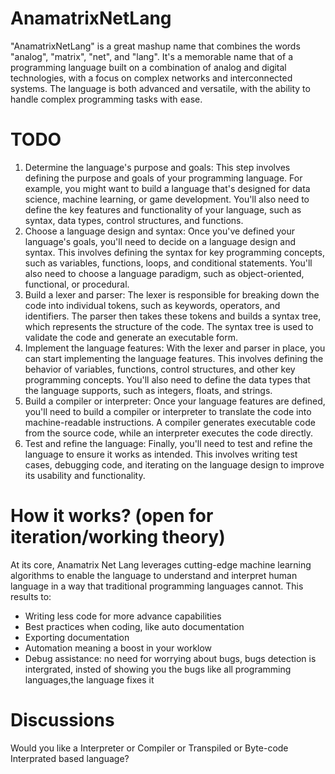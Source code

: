 # AnamatrixNetLang
"AnamatrixNetLang" is a great mashup name that combines the words "analog", "matrix", "net", and "lang". It's a memorable name that of a programming language built on a combination of analog and digital technologies, with a focus on complex networks and interconnected systems. The language is both advanced and versatile, with the ability to handle complex programming tasks with ease. 

# TODO
1. Determine the language's purpose and goals: This step involves defining the purpose and goals of your programming language. For example, you might want to build a language that's designed for data science, machine learning, or game development. You'll also need to define the key features and functionality of your language, such as syntax, data types, control structures, and functions.
2. Choose a language design and syntax: Once you've defined your language's goals, you'll need to decide on a language design and syntax. This involves defining the syntax for key programming concepts, such as variables, functions, loops, and conditional statements. You'll also need to choose a language paradigm, such as object-oriented, functional, or procedural.
3. Build a lexer and parser: The lexer is responsible for breaking down the code into individual tokens, such as keywords, operators, and identifiers. The parser then takes these tokens and builds a syntax tree, which represents the structure of the code. The syntax tree is used to validate the code and generate an executable form.
4. Implement the language features: With the lexer and parser in place, you can start implementing the language features. This involves defining the behavior of variables, functions, control structures, and other key programming concepts. You'll also need to define the data types that the language supports, such as integers, floats, and strings.
5. Build a compiler or interpreter: Once your language features are defined, you'll need to build a compiler or interpreter to translate the code into machine-readable instructions. A compiler generates executable code from the source code, while an interpreter executes the code directly.
6. Test and refine the language: Finally, you'll need to test and refine the language to ensure it works as intended. This involves writing test cases, debugging code, and iterating on the language design to improve its usability and functionality.

# How it works? (open for iteration/working theory)
At its core, Anamatrix Net Lang leverages cutting-edge machine learning algorithms to enable the language to understand and interpret human language in a way that traditional programming languages cannot. 
This results to: 
  - Writing less code for more advance capabilities
  - Best practices when coding, like auto documentation
  - Exporting documentation
  - Automation meaning a boost in your worklow
  - Debug assistance: no need for worrying about bugs, bugs detection is intergrated, insted of showing you the bugs like all programming languages,the language fixes it
  
# Discussions
Would you like a Interpreter or Compiler or Transpiled or Byte-code Interprated  based language?
